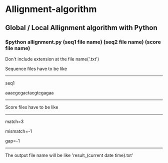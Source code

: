 # Allignment-algorithm
## Global / Local Allignment algorithm with Python


### $python allignment.py (seq1 file name) (seq2 file name) (score file name)

Don't include extension at the file name('.txt')


Sequence files have to be like


---------------------

 seq1
 
 aaacgcgactacgtcgagaa

---------------------



Score files have to be like


---------------------

 match=3
 
 mismatch=-1
 
 gap=-1

---------------------



The output file name will be like 'result_(current date time).txt'
